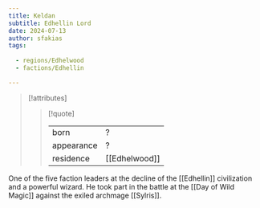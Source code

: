 ```yaml
---
title: Keldan
subtitle: Edhellin Lord
date: 2024-07-13
author: sfakias
tags:
  
  - regions/Edhelwood
  - factions/Edhellin

---
```

> [!attributes]
> 
> > [!quote]
> >
> > | | |
> > | --- | --- |
> > | born | ? |
> > | appearance | ? |
> > | residence | [[Edhelwood]] |

One of the five faction leaders at the decline of the [[Edhellin]] civilization and a powerful wizard. He took part in the battle at the [[Day of Wild Magic]] against the exiled archmage [[Sylris]].